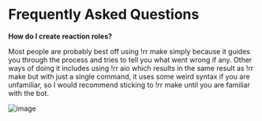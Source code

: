 # Frequently Asked Questions

**How do I create reaction roles?**

Most people are probably best off using !rr make simply because it guides you through the process and tries to tell you what went wrong if any. Other ways of doing it includes using !rr aio which results in the same result as !rr make but with just a single command, it uses some weird syntax if you are unfamiliar, so I would recommend sticking to !rr make until you are familiar with the bot.

![image](https://user-images.githubusercontent.com/70546159/116555454-a6747c00-a8b9-11eb-924c-7e557ad019ba.png)
